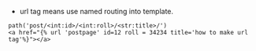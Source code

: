 - url tag means use named routing into template.
```django
path('post/<int:id>/<int:roll>/<str:title>/')
<a href="{% url 'postpage' id=12 roll = 34234 title='how to make url tag'%}"></a>
```
